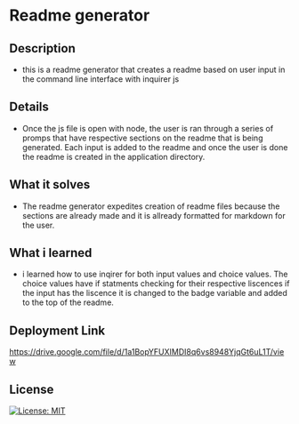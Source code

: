 # Readme generator

## Description
- this is a readme generator that creates a readme based on user input in the command line interface with inquirer js
## Details
- Once the js file is open with node, the user is ran through a series of promps that have respective sections on the readme that is being generated. Each input is added to the readme and once the user is done the readme is created in the application directory.

## What it solves
- The readme generator expedites creation of readme files because the sections are already made and it is allready formatted for markdown for the user.
## What i learned
- i learned how to use inqirer for both input values and choice values. The choice values have if statments checking for their respective liscences if the input has the liscence it is changed to the badge variable and added to the top of the readme.

## Deployment Link
https://drive.google.com/file/d/1a1BopYFUXIMDI8q6vs8948YjqGt6uL1T/view

## License

[![License: MIT](https://img.shields.io/badge/License-MIT-yellow.svg)](https://opensource.org/licenses/MIT)
